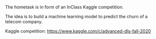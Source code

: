 The hometask is in form of an InClass Kaggle competition. 

The idea is to build a machine learning model to predict the churn of a telecom company.

Kaggle competition: https://www.kaggle.com/c/advanced-dls-fall-2020
